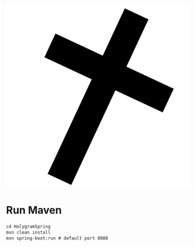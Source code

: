 ![Holygram](HolygramSpring/src/main/resources/static/img/cross.png)

# Run Maven
```
cd HolygramSpring
mvn clean install
mvn spring-boot:run # default port 8080

```

